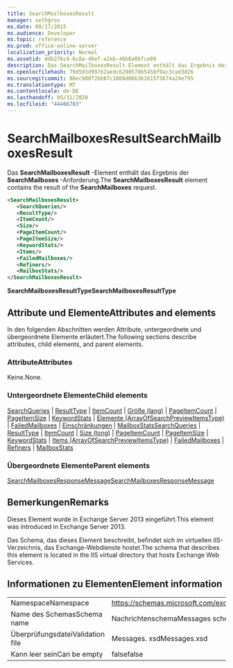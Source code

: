 ```yaml
---
title: SearchMailboxesResult
manager: sethgros
ms.date: 09/17/2015
ms.audience: Developer
ms.topic: reference
ms.prod: office-online-server
localization_priority: Normal
ms.assetid: ddb276c4-6c8a-46ef-a2eb-46b6a0bfce09
description: Das SearchMailboxesResult-Element enthält das Ergebnis der SearchMailboxes-Anforderung.
ms.openlocfilehash: 79d593d99762aedc6290578b5458f9ac3cad3d26
ms.sourcegitcommit: 88ec988f2bb67c1866d06b361615f3674a24e795
ms.translationtype: MT
ms.contentlocale: de-DE
ms.lasthandoff: 05/31/2020
ms.locfileid: "44466703"
---
```

# <a name="searchmailboxesresult"></a><span data-ttu-id="2e82a-103">SearchMailboxesResult</span><span class="sxs-lookup"><span data-stu-id="2e82a-103">SearchMailboxesResult</span></span>

<span data-ttu-id="2e82a-104">Das **SearchMailboxesResult** -Element enthält das Ergebnis der **SearchMailboxes** -Anforderung.</span><span class="sxs-lookup"><span data-stu-id="2e82a-104">The **SearchMailboxesResult** element contains the result of the **SearchMailboxes** request.</span></span> 
  
```XML
<SearchMailboxesResult>
   <SearchQueries/>
   <ResultType/>
   <ItemCount/>
   <Size/>
   <PageItemCount/>
   <PageItemSize/>
   <KeywordStats/>
   <Items/>
   <FailedMailboxes/>
   <Refiners/>
   <MailboxStats/>
</SearchMailboxesResult>
```

 <span data-ttu-id="2e82a-105">**SearchMailboxesResultType**</span><span class="sxs-lookup"><span data-stu-id="2e82a-105">**SearchMailboxesResultType**</span></span>
## <a name="attributes-and-elements"></a><span data-ttu-id="2e82a-106">Attribute und Elemente</span><span class="sxs-lookup"><span data-stu-id="2e82a-106">Attributes and elements</span></span>

<span data-ttu-id="2e82a-107">In den folgenden Abschnitten werden Attribute, untergeordnete und übergeordnete Elemente erläutert.</span><span class="sxs-lookup"><span data-stu-id="2e82a-107">The following sections describe attributes, child elements, and parent elements.</span></span>
  
### <a name="attributes"></a><span data-ttu-id="2e82a-108">Attribute</span><span class="sxs-lookup"><span data-stu-id="2e82a-108">Attributes</span></span>

<span data-ttu-id="2e82a-109">Keine.</span><span class="sxs-lookup"><span data-stu-id="2e82a-109">None.</span></span>
  
### <a name="child-elements"></a><span data-ttu-id="2e82a-110">Untergeordnete Elemente</span><span class="sxs-lookup"><span data-stu-id="2e82a-110">Child elements</span></span>

<span data-ttu-id="2e82a-111">[SearchQueries](searchqueries.md)  |  [ResultType](resulttype.md)  |  [ItemCount](itemcount.md)  |  [Größe (lang)](size-long.md)  |  [PageItemCount](pageitemcount.md)  |  [PageItemSize](pageitemsize.md)  |  [KeywordStats](keywordstats.md)  |  [Elemente (ArrayOfSearchPreviewItemsType)](items-arrayofsearchpreviewitemstype.md)  |  [FailedMailboxes](failedmailboxes.md)  |  [Einschränkungen](refiners.md)  |  [MailboxStats](mailboxstats.md)</span><span class="sxs-lookup"><span data-stu-id="2e82a-111">[SearchQueries](searchqueries.md) | [ResultType](resulttype.md) | [ItemCount](itemcount.md) | [Size (long)](size-long.md) | [PageItemCount](pageitemcount.md) | [PageItemSize](pageitemsize.md) | [KeywordStats](keywordstats.md) | [Items (ArrayOfSearchPreviewItemsType)](items-arrayofsearchpreviewitemstype.md) | [FailedMailboxes](failedmailboxes.md) | [Refiners](refiners.md) | [MailboxStats](mailboxstats.md)</span></span>
  
### <a name="parent-elements"></a><span data-ttu-id="2e82a-112">Übergeordnete Elemente</span><span class="sxs-lookup"><span data-stu-id="2e82a-112">Parent elements</span></span>

[<span data-ttu-id="2e82a-113">SearchMailboxesResponseMessage</span><span class="sxs-lookup"><span data-stu-id="2e82a-113">SearchMailboxesResponseMessage</span></span>](searchmailboxesresponsemessage.md)
  
## <a name="remarks"></a><span data-ttu-id="2e82a-114">Bemerkungen</span><span class="sxs-lookup"><span data-stu-id="2e82a-114">Remarks</span></span>

<span data-ttu-id="2e82a-115">Dieses Element wurde in Exchange Server 2013 eingeführt.</span><span class="sxs-lookup"><span data-stu-id="2e82a-115">This element was introduced in Exchange Server 2013.</span></span>
  
<span data-ttu-id="2e82a-116">Das Schema, das dieses Element beschreibt, befindet sich im virtuellen IIS-Verzeichnis, das Exchange-Webdienste hostet.</span><span class="sxs-lookup"><span data-stu-id="2e82a-116">The schema that describes this element is located in the IIS virtual directory that hosts Exchange Web Services.</span></span>
  
## <a name="element-information"></a><span data-ttu-id="2e82a-117">Informationen zu Elementen</span><span class="sxs-lookup"><span data-stu-id="2e82a-117">Element information</span></span>

|||
|:-----|:-----|
|<span data-ttu-id="2e82a-118">Namespace</span><span class="sxs-lookup"><span data-stu-id="2e82a-118">Namespace</span></span>  <br/> |https://schemas.microsoft.com/exchange/services/2006/messages  <br/> |
|<span data-ttu-id="2e82a-119">Name des Schemas</span><span class="sxs-lookup"><span data-stu-id="2e82a-119">Schema name</span></span>  <br/> |<span data-ttu-id="2e82a-120">Nachrichtenschema</span><span class="sxs-lookup"><span data-stu-id="2e82a-120">Messages schema</span></span>  <br/> |
|<span data-ttu-id="2e82a-121">Überprüfungsdatei</span><span class="sxs-lookup"><span data-stu-id="2e82a-121">Validation file</span></span>  <br/> |<span data-ttu-id="2e82a-122">Messages. xsd</span><span class="sxs-lookup"><span data-stu-id="2e82a-122">Messages.xsd</span></span>  <br/> |
|<span data-ttu-id="2e82a-123">Kann leer sein</span><span class="sxs-lookup"><span data-stu-id="2e82a-123">Can be empty</span></span>  <br/> |<span data-ttu-id="2e82a-124">false</span><span class="sxs-lookup"><span data-stu-id="2e82a-124">false</span></span>  <br/> |
   

